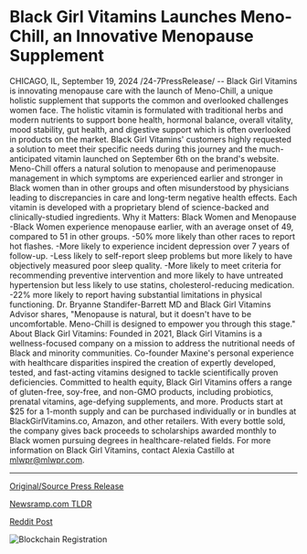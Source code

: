 # Black Girl Vitamins Launches Meno-Chill, an Innovative Menopause Supplement

CHICAGO, IL, September 19, 2024 /24-7PressRelease/ -- Black Girl Vitamins is innovating menopause care with the launch of Meno-Chill, a unique holistic supplement that supports the common and overlooked challenges women face. The holistic vitamin is formulated with traditional herbs and modern nutrients to support bone health, hormonal balance, overall vitality, mood stability, gut health, and digestive support which is often overlooked in products on the market. Black Girl Vitamins' customers highly requested a solution to meet their specific needs during this journey and the much-anticipated vitamin launched on September 6th on the brand's website.   Meno-Chill offers a natural solution to menopause and perimenopause management in which symptoms are experienced earlier and stronger in Black women than in other groups and often misunderstood by physicians leading to discrepancies in care and long-term negative health effects. Each vitamin is developed with a proprietary blend of science-backed and clinically-studied ingredients.   Why it Matters: Black Women and Menopause  -Black Women experience menopause earlier, with an average onset of 49, compared to 51 in other groups. -50% more likely than other races to report hot flashes. -More likely to experience incident depression over 7 years of follow-up. -Less likely to self-report sleep problems but more likely to have objectively measured poor sleep quality. -More likely to meet criteria for recommending preventive intervention and more likely to have untreated hypertension but less likely to use statins, cholesterol-reducing medication. -22% more likely to report having substantial limitations in physical functioning.  Dr. Bryanne Standifer-Barrett MD and Black Girl Vitamins Advisor shares, "Menopause is natural, but it doesn't have to be uncomfortable. Meno-Chill is designed to empower you through this stage."  About Black Girl Vitamins:  Founded in 2021, Black Girl Vitamins is a wellness-focused company on a mission to address the nutritional needs of Black and minority communities. Co-founder Maxine's personal experience with healthcare disparities inspired the creation of expertly developed, tested, and fast-acting vitamins designed to tackle scientifically proven deficiencies. Committed to health equity, Black Girl Vitamins offers a range of gluten-free, soy-free, and non-GMO products, including probiotics, prenatal vitamins, age-defying supplements, and more. Products start at $25 for a 1-month supply and can be purchased individually or in bundles at BlackGirlVitamins.co, Amazon, and other retailers.  With every bottle sold, the company gives back proceeds to scholarships awarded monthly to Black women pursuing degrees in healthcare-related fields.  For more information on Black Girl Vitamins, contact Alexia Castillo at mlwpr@mlwpr.com. 

---

[Original/Source Press Release](https://www.24-7pressrelease.com/press-release/514453/black-girl-vitamins-launches-meno-chill-an-innovative-menopause-supplement)
                    

[Newsramp.com TLDR](https://newsramp.com/curated-news/black-girl-vitamins-launches-meno-chill-a-holistic-menopause-supplement/d42f7466f7662469faeb904007deae4f) 

 



[Reddit Post](https://www.reddit.com/r/newsramp/comments/1fkf2qc/black_girl_vitamins_launches_menochill_a_holistic/) 



![Blockchain Registration](https://cdn.newsramp.app/24-7PressRelease/qrcode/249/19/mildKHmn.webp)